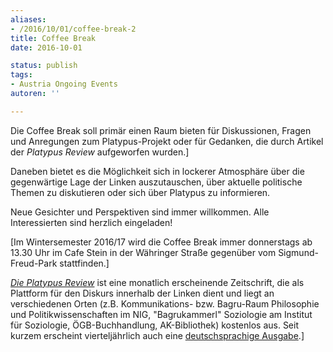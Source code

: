 ```yaml
---
aliases:
- /2016/10/01/coffee-break-2
title: Coffee Break
date: 2016-10-01

status: publish
tags:
- Austria Ongoing Events
autoren: ''

---
```

Die Coffee Break soll primär einen Raum bieten für Diskussionen, Fragen und Anregungen zum Platypus-Projekt oder für Gedanken, die durch Artikel der *Platypus Review* aufgeworfen wurden.]

Daneben bietet es die Möglichkeit sich in lockerer Atmosphäre über die gegenwärtige Lage der Linken auszutauschen, über aktuelle politische Themen zu diskutieren oder sich über Platypus zu informieren.

Neue Gesichter und Perspektiven sind immer willkommen. Alle Interessierten sind herzlich eingeladen!

[Im Wintersemester 2016/17 wird die Coffee Break immer donnerstags ab 13.30 Uhr im Cafe Stein in der Währinger Straße gegenüber vom Sigmund-Freud-Park stattfinden.]

[*Die Platypus Review*](platypus-review/) ist eine monatlich erscheinende Zeitschrift, die als Plattform für den Diskurs innerhalb der Linken dient und liegt an verschiedenen Orten (z.B. Kommunikations- bzw. Bagru-Raum Philosophie und Politikwissenschaften im NIG, "Bagrukammerl" Soziologie am Institut für Soziologie, ÖGB-Buchhandlung, AK-Bibliothek) kostenlos aus. Seit kurzem erscheint vierteljährlich auch eine [deutschsprachige Ausgabe](/2016/04/16/die-politik-der-kritischen-theoriedie-politik-der-kritischen-theorie/).]
